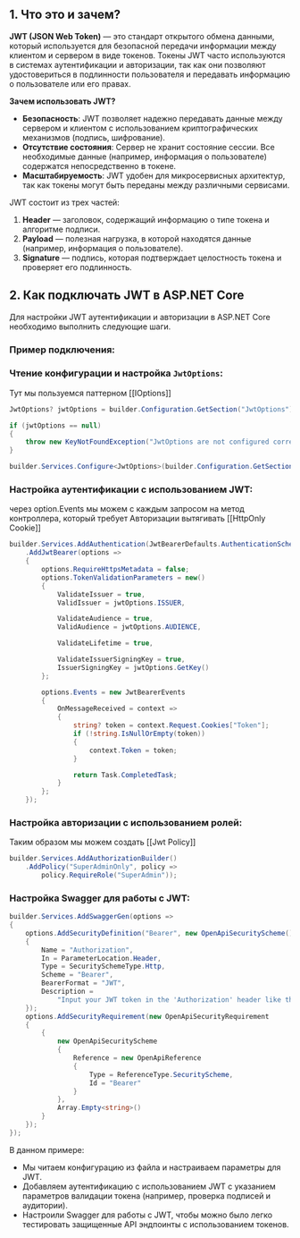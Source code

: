 ## 1. Что это и зачем?

**JWT (JSON Web Token)** — это стандарт открытого обмена данными, который используется для безопасной передачи информации между клиентом и сервером в виде токенов. Токены JWT часто используются в системах аутентификации и авторизации, так как они позволяют удостовериться в подлинности пользователя и передавать информацию о пользователе или его правах.

**Зачем использовать JWT?**
- **Безопасность**: JWT позволяет надежно передавать данные между сервером и клиентом с использованием криптографических механизмов (подпись, шифрование).
- **Отсутствие состояния**: Сервер не хранит состояние сессии. Все необходимые данные (например, информация о пользователе) содержатся непосредственно в токене.
- **Масштабируемость**: JWT удобен для микросервисных архитектур, так как токены могут быть переданы между различными сервисами.

JWT состоит из трех частей:
1. **Header** — заголовок, содержащий информацию о типе токена и алгоритме подписи.
2. **Payload** — полезная нагрузка, в которой находятся данные (например, информация о пользователе).
3. **Signature** — подпись, которая подтверждает целостность токена и проверяет его подлинность.

## 2. Как подключать JWT в ASP.NET Core

Для настройки JWT аутентификации и авторизации в ASP.NET Core необходимо выполнить следующие шаги.

### Пример подключения:

### **Чтение конфигурации и настройка `JwtOptions`**:

Тут мы пользуемся паттерном [[IOptions]]

```csharp
JwtOptions? jwtOptions = builder.Configuration.GetSection("JwtOptions").Get<JwtOptions>();

if (jwtOptions == null)
{
    throw new KeyNotFoundException("JwtOptions are not configured correctly.");
}

builder.Services.Configure<JwtOptions>(builder.Configuration.GetSection("JwtOptions"));
```

### **Настройка аутентификации с использованием JWT**:

через option.Events мы можем с каждым запросом на метод контроллера, который требует Авторизации вытягивать [[HttpOnly Cookie]]

``` csharp
builder.Services.AddAuthentication(JwtBearerDefaults.AuthenticationScheme)
    .AddJwtBearer(options =>
    {
        options.RequireHttpsMetadata = false;
        options.TokenValidationParameters = new()
        {
            ValidateIssuer = true,
            ValidIssuer = jwtOptions.ISSUER,

            ValidateAudience = true,
            ValidAudience = jwtOptions.AUDIENCE,

            ValidateLifetime = true,

            ValidateIssuerSigningKey = true,
            IssuerSigningKey = jwtOptions.GetKey()
        };

        options.Events = new JwtBearerEvents
        {
            OnMessageReceived = context =>
            {
                string? token = context.Request.Cookies["Token"];
                if (!string.IsNullOrEmpty(token))
                {
                    context.Token = token;
                }

                return Task.CompletedTask;
            }
        };
    });
```

### **Настройка авторизации с использованием ролей**:

Таким образом мы можем создать [[Jwt Policy]]

``` csharp
builder.Services.AddAuthorizationBuilder()
    .AddPolicy("SuperAdminOnly", policy =>
        policy.RequireRole("SuperAdmin"));
```

### **Настройка Swagger для работы с JWT**:

``` csharp
builder.Services.AddSwaggerGen(options =>
{
    options.AddSecurityDefinition("Bearer", new OpenApiSecurityScheme()
    {
        Name = "Authorization",
        In = ParameterLocation.Header,
        Type = SecuritySchemeType.Http,
        Scheme = "Bearer",
        BearerFormat = "JWT",
        Description =
            "Input your JWT token in the 'Authorization' header like this: \"Authorization: Bearer {yourJWT}\""
    });
    options.AddSecurityRequirement(new OpenApiSecurityRequirement
    {
        {
            new OpenApiSecurityScheme
            {
                Reference = new OpenApiReference
                {
                    Type = ReferenceType.SecurityScheme,
                    Id = "Bearer"
                }
            },
            Array.Empty<string>()
        }
    });
});
```

В данном примере:

- Мы читаем конфигурацию из файла и настраиваем параметры для JWT.
- Добавляем аутентификацию с использованием JWT с указанием параметров валидации токена (например, проверка подписей и аудитории).
- Настроили Swagger для работы с JWT, чтобы можно было легко тестировать защищенные API эндпоинты с использованием токенов.